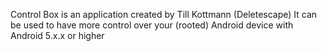 Control Box is an application created by Till Kottmann (Deletescape)
It can be used to have more control over your (rooted) Android device with Android 5.x.x or higher
